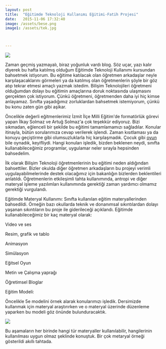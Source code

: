 ```yaml
---
layout: post
title:  "Eğitimde Teknoloji Kullanımı Eğitimi-Fatih Projesi"
date:   2015-11-06 17:32:40
image: /assets/bese.png
image1: /assets/tek.jpg



---
```

<img src="{{ page.image1 }}" /><p>
Zaman geçmiş yazmayalı, biraz yoğunluk vardı blog. Söz uçar, yazı kalır diyerek bu hafta katılmış olduğum Eğitimde Teknoloji Kullanımı 
kursundan bahsetmek istiyorum. Bu eğitime katılacak olan öğretmen arkadaşlar neyle karşılaşacaklarını görmeleri ya da katılmış olan öğretmenlerin şöyle bir göz atıp tekrar 
etmesi amaçlı yazmak istedim. Bilişim Teknolojileri öğretmeni olduğumdan dolayı bu eğitimin amaçlarına doruk noktasında ulaşmasını gerçekten çok istiyorum. 
Çünkü öğretmeni, öğretmenden daha iyi hiç kimse anlayamaz. Sınıfta yaşadığımız zorluklardan bahsetmek istemiyorum, çünkü bu konu zaten gün gibi aşikar.

Öncelikle değerli eğitmenlerimiz İzmit İlçe Milli Eğitim'de formatörlük görevi yapan İlkay Solmaz ve Artuğ Solmaz'a çok teşekkür ediyoruz. Bizi sıkmadan, eğlenceli bir şekilde
bu eğitimi tamamlamamızı sağladılar. Konular itinayla, bütün sorularımıza cevap verilerek işlendi. Zaman kısıtlaması ya da konuyu geçiştirme gibi olumsuzluklarla hiç karşılaşmadık.
Çocuk gibi [oyun][jekyll] bile oynadık, keyifliydi.  Hangi konuları işledik, bizden beklenen neydi, sınıfta kullanabileceğimiz programlar, uygulamar neler sırayla hepsinden bahsedelim.

İlk olarak Bilişim Teknoloji öğretmenlerinin bu eğitimi neden aldığından bahsettiler. Bizler okulda diğer öğretmen arkadaşların bu projeyi verimli uygulayabilmelerinde destek olacağımız için bakanlığın bizlerden beklentileri anlatıldı. Öğretmenlerin etkileşimli tahta kullanımında, antropi ve diğer materyal işleme yazılımları kullanımında gerektiği zaman yardımcı olmamız gerektiği vurgulandı. 

Eğitimde Materyal Kullanımı:
Sınıfta kullanılan eğitim materyallerinden bahsedildi. Örneğin bazı okullarda teknik ve donanımsal sıkıntılardan dolayı yaşanan sıkıntıların bu proje ile giderileceği açıklandı.
Eğitimde kullanabileceğimiz bir kaç materyal olarak:

Video ve ses

Resim, grafik ve tablo

Animasyon

Simülasyon

Eğitsel Oyun

Metin ve Çalışma yaprağı

Öğretimsel Bloglar


Eğitim Modeli:

Öncelikle 5e modelini örnek alarak konularımızı işledik. Dersimizde kullanmak için materyal araştırırken ve o materyal üzerinde düzenleme yaparken bu modeli göz önünde bulunduracaktık.

<img src="{{ page.image }}" /><p>
Bu aşamaların her birinde hangi tür materyaller kullanılabilir, hangilerinin kullanılması uygun olmaz şeklinde konuştuk. Bir çok metaryal
örneği gösterildi akıllı tahtada. 


[jekyll]:      https://kahoot.it/#/